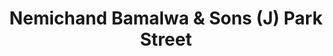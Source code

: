 ---
title: "Nemichand Bamalwa & Sons (J) Park Street"
url: /kolkata/nemichand-bamalwa-und-sons-j-park-street/
shop: Schmuck
---